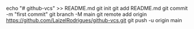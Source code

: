 echo "# github-vcs" >> README.md
git init
git add README.md
git commit -m "first commit"
git branch -M main
git remote add origin https://github.com/LaizelRodrigues/github-vcs.git
git push -u origin main
